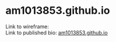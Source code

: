 # am1013853.github.io
Link to wireframe: <br>
Link to published bio: [am1013853.github.io](https://am1013853.github.io)
